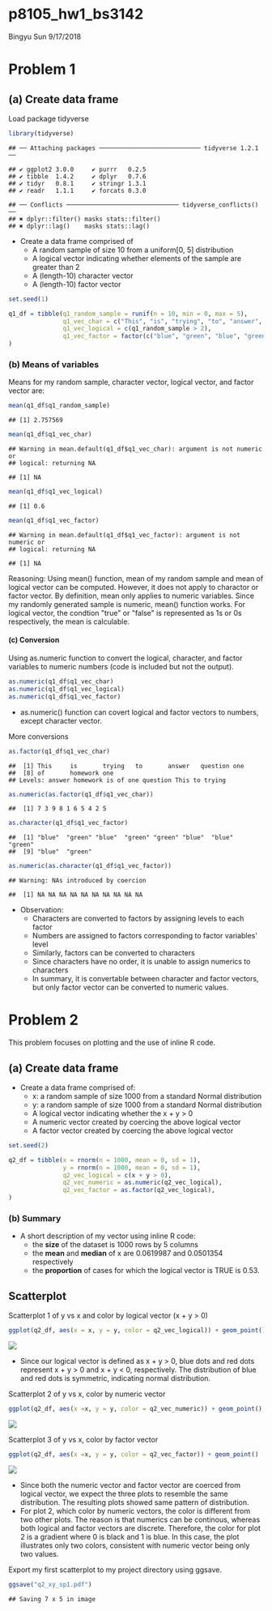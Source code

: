 p8105\_hw1\_bs3142
================
Bingyu Sun
9/17/2018

Problem 1
=========

(a) Create data frame
---------------------

Load package tidyverse

``` r
library(tidyverse)
```

    ## ── Attaching packages ──────────────────────────── tidyverse 1.2.1 ──

    ## ✔ ggplot2 3.0.0     ✔ purrr   0.2.5
    ## ✔ tibble  1.4.2     ✔ dplyr   0.7.6
    ## ✔ tidyr   0.8.1     ✔ stringr 1.3.1
    ## ✔ readr   1.1.1     ✔ forcats 0.3.0

    ## ── Conflicts ─────────────────────────────── tidyverse_conflicts() ──
    ## ✖ dplyr::filter() masks stats::filter()
    ## ✖ dplyr::lag()    masks stats::lag()

-   Create a data frame comprised of
    -   A random sample of size 10 from a uniform\[0, 5\] distribution
    -   A logical vector indicating whether elements of the sample are greater than 2
    -   A (length-10) character vector
    -   A (length-10) factor vector

``` r
set.seed(1)

q1_df = tibble(q1_random_sample = runif(n = 10, min = 0, max = 5),
               q1_vec_char = c("This", "is", "trying", "to", "answer", "question", "one", "of", "homework", "one"),
               q1_vec_logical = c(q1_random_sample > 2),
               q1_vec_factor = factor(c("blue", "green", "blue", "green", "green", "blue", "blue", "green", "blue", "green"))
)
```

### (b) Means of variables

Means for my random sample, character vector, logical vector, and factor vector are:

``` r
mean(q1_df$q1_random_sample)
```

    ## [1] 2.757569

``` r
mean(q1_df$q1_vec_char)
```

    ## Warning in mean.default(q1_df$q1_vec_char): argument is not numeric or
    ## logical: returning NA

    ## [1] NA

``` r
mean(q1_df$q1_vec_logical)
```

    ## [1] 0.6

``` r
mean(q1_df$q1_vec_factor)
```

    ## Warning in mean.default(q1_df$q1_vec_factor): argument is not numeric or
    ## logical: returning NA

    ## [1] NA

Reasoning: Using mean() function, mean of my random sample and mean of logical vector can be computed. However, it does not apply to charactor or factor vector. By definition, mean only applies to numeric variables. Since my randomly generated sample is numeric, mean() function works. For logical vector, the condtion "true" or "false" is represented as 1s or 0s respectively, the mean is calculable.

#### (c) Conversion

Using as.numeric function to convert the logical, character, and factor variables to numeric numbers (code is included but not the output).

``` r
as.numeric(q1_df$q1_vec_char)
as.numeric(q1_df$q1_vec_logical)
as.numeric(q1_df$q1_vec_factor)
```

-   as.numeric() function can covert logical and factor vectors to numbers, except character vector.

More conversions

``` r
as.factor(q1_df$q1_vec_char)
```

    ##  [1] This     is       trying   to       answer   question one     
    ##  [8] of       homework one     
    ## Levels: answer homework is of one question This to trying

``` r
as.numeric(as.factor(q1_df$q1_vec_char))
```

    ##  [1] 7 3 9 8 1 6 5 4 2 5

``` r
as.character(q1_df$q1_vec_factor)
```

    ##  [1] "blue"  "green" "blue"  "green" "green" "blue"  "blue"  "green"
    ##  [9] "blue"  "green"

``` r
as.numeric(as.character(q1_df$q1_vec_factor))
```

    ## Warning: NAs introduced by coercion

    ##  [1] NA NA NA NA NA NA NA NA NA NA

-   Observation:
    -   Characters are converted to factors by assigning levels to each factor
    -   Numbers are assigned to factors corresponding to factor variables' level
    -   Similarly, factors can be converted to characters
    -   Since characters have no order, it is unable to assign numerics to characters
    -   In summary, it is convertable between character and factor vectors, but only factor vector can be converted to numeric values.

Problem 2
=========

This problem focuses on plotting and the use of inline R code.

(a) Create data frame
---------------------

-   Create a data frame comprised of:
    -   x: a random sample of size 1000 from a standard Normal distribution
    -   y: a random sample of size 1000 from a standard Normal distribution
    -   A logical vector indicating whether the x + y &gt; 0
    -   A numeric vector created by coercing the above logical vector
    -   A factor vector created by coercing the above logical vector

``` r
set.seed(2)

q2_df = tibble(x = rnorm(n = 1000, mean = 0, sd = 1),
               y = rnorm(n = 1000, mean = 0, sd = 1),
               q2_vec_logical = c(x + y > 0),
               q2_vec_numeric = as.numeric(q2_vec_logical),
               q2_vec_factor = as.factor(q2_vec_logical),
)
```

### (b) Summary

-   A short description of my vector using inline R code:
    -   the **size** of the dataset is 1000 rows by 5 columns
    -   the **mean** and **median** of x are 0.0619987 and 0.0501354 respectively
    -   the **proportion** of cases for which the logical vector is TRUE is 0.53.

Scatterplot
-----------

Scatterplot 1 of y vs x and color by logical vector (x + y &gt; 0)

``` r
ggplot(q2_df, aes(x = x, y = y, color = q2_vec_logical)) + geom_point()
```

![](p8105_hw1_bs3142_files/figure-markdown_github/plot1-1.png)

-   Since our logical vector is defined as x + y &gt; 0, blue dots and red dots represent x + y &gt; 0 and x + y &lt; 0, respectively. The distribution of blue and red dots is symmetric, indicating normal distribution.

Scatterplot 2 of y vs x, color by numeric vector

``` r
ggplot(q2_df, aes(x =x, y = y, color = q2_vec_numeric)) + geom_point()
```

![](p8105_hw1_bs3142_files/figure-markdown_github/plot2-1.png)

Scatterplot 3 of y vs x, color by factor vector

``` r
ggplot(q2_df, aes(x =x, y = y, color = q2_vec_factor)) + geom_point()
```

![](p8105_hw1_bs3142_files/figure-markdown_github/plot3-1.png)

-   Since both the numeric vector and factor vector are coerced from logical vector, we expect the three plots to resemble the same distribution. The resulting plots showed same pattern of distribution.
-   For plot 2, which color by numeric vectors, the color is different from two other plots. The reason is that numerics can be continous, whereas both logical and factor vectors are discrete. Therefore, the color for plot 2 is a gradient where 0 is black and 1 is blue. In this case, the plot illustrates only two colors, consistent with numeric vector being only two values.

Export my first scatterplot to my project directory using ggsave.

``` r
ggsave("q2_xy_sp1.pdf")
```

    ## Saving 7 x 5 in image
